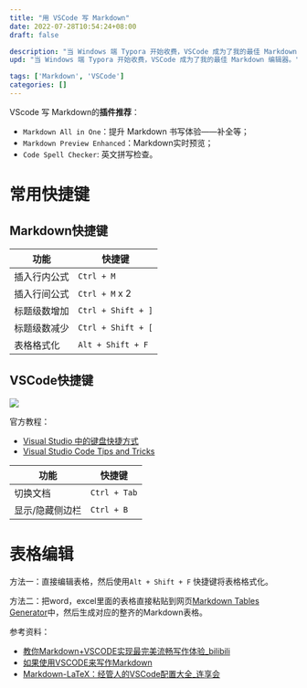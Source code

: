 ```yaml
---
title: "用 VSCode 写 Markdown"
date: 2022-07-28T10:54:24+08:00
draft: false

description: "当 Windows 端 Typora 开始收费，VSCode 成为了我的最佳 Markdown 编辑器。"
upd: "当 Windows 端 Typora 开始收费，VSCode 成为了我的最佳 Markdown 编辑器。"

tags: ['Markdown', 'VSCode']
categories: []
---
```


<!--more-->

VScode 写 Markdown的**插件推荐**：
- `Markdown All in One`：提升 Markdown 书写体验——补全等；
- `Markdown Preview Enhanced`：Markdown实时预览；
- `Code Spell Checker`: 英文拼写检查。

# 常用快捷键

## Markdown快捷键

| 功能         | 快捷键             |
| ------------ | ------------------ |
| 插入行内公式 | `Ctrl + M`         |
| 插入行间公式 | `Ctrl + M` x 2     |
| 标题级数增加 | `Ctrl + Shift + ]` |
| 标题级数减少 | `Ctrl + Shift + [` |
| 表格格式化   | `Alt + Shift + F`  |

## VSCode快捷键

![](https://code.visualstudio.com/assets/docs/getstarted/tips-and-tricks/KeyboardReferenceSheet.png)

官方教程：
- [Visual Studio 中的键盘快捷方式](https://docs.microsoft.com/zh-cn/visualstudio/ide/default-keyboard-shortcuts-in-visual-studio?view=vs-2022)
- [Visual Studio Code Tips and Tricks](https://code.visualstudio.com/docs/getstarted/tips-and-tricks)


| 功能            | 快捷键       |
| --------------- | ------------ |
| 切换文档        | `Ctrl + Tab` |
| 显示/隐藏侧边栏 | `Ctrl + B`   |



# 表格编辑

方法一：直接编辑表格，然后使用`Alt + Shift + F` 快捷键将表格格式化。

方法二：把word，excel里面的表格直接粘贴到网页[Markdown Tables Generator](https://www.tablesgenerator.com/markdown_tables)中，然后生成对应的整齐的Markdown表格。

参考资料：
- [教你Markdown+VSCODE实现最完美流畅写作体验_bilibili](https://www.bilibili.com/video/BV1si4y1472o)
- [如果使用VSCODE来写作Markdown](https://www.limfx.pro/ReadArticle/57/yi-zhong-xie-zuo-de-xin-fang-fa)
- [Markdown-LaTeX：经管人的VSCode配置大全_连享会](https://mp.weixin.qq.com/s/NDcsUCGeUapw5OhB7lTabg)


